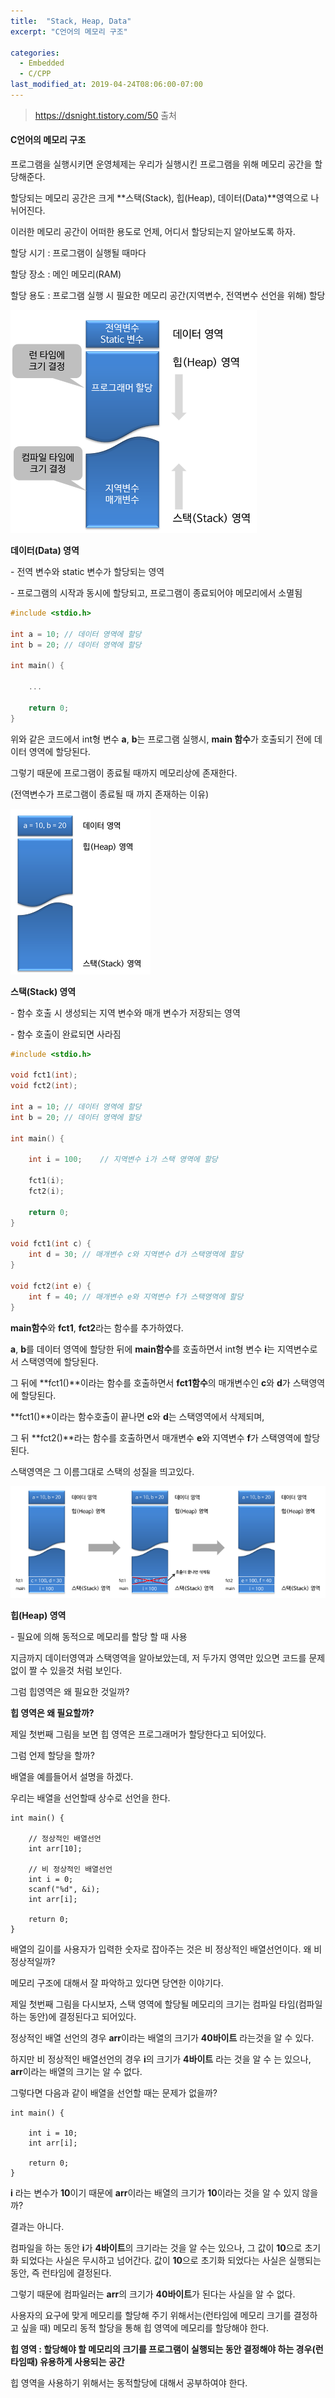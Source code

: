 ```yaml
---
title:  "Stack, Heap, Data"
excerpt: "C언어의 메모리 구조"

categories:
  - Embedded  
  - C/CPP
last_modified_at: 2019-04-24T08:06:00-07:00
---
```


> https://dsnight.tistory.com/50 출처

#### C언어의 메모리 구조

프로그램을 실행시키면 운영체제는 우리가 실행시킨 프로그램을 위해 메모리 공간을 할당해준다. 

할당되는 메모리 공간은 크게 **스택(Stack), 힙(Heap), 데이터(Data)**영역으로 나뉘어진다. 

이러한 메모리 공간이 어떠한 용도로 언제, 어디서 할당되는지 알아보도록 하자.



할당 시기 : 프로그램이 실행될 때마다

할당 장소 : 메인 메모리(RAM)

할당 용도 : 프로그램 실행 시 필요한 메모리 공간(지역변수, 전역변수 선언을 위해) 할당

![memoryimg](/assets/images/memoryImage.png)

**데이터(Data) 영역**

 \- 전역 변수와 static 변수가 할당되는 영역

 \- 프로그램의 시작과 동시에 할당되고, 프로그램이 종료되어야 메모리에서 소멸됨 

```c
#include <stdio.h>

int a = 10;	// 데이터 영역에 할당
int b = 20;	// 데이터 영역에 할당

int main() {

	...

	return 0;
}
```

위와 같은 코드에서 int형 변수 **a**, **b**는 프로그램 실행시, **main 함수**가 호출되기 전에 데이터 영역에 할당된다.

그렇기 때문에 프로그램이 종료될 때까지 메모리상에 존재한다.

(전역변수가 프로그램이 종료될 때 까지 존재하는 이유)

![memoryimg](/assets/images/memoryImage2.png)

**스택(Stack) 영역** 

 \- 함수 호출 시 생성되는 지역 변수와 매개 변수가 저장되는 영역

 \- 함수 호출이 완료되면 사라짐  

```c
#include <stdio.h>

void fct1(int);
void fct2(int);

int a = 10;	// 데이터 영역에 할당
int b = 20;	// 데이터 영역에 할당

int main() {

	int i = 100;	// 지역변수 i가 스택 영역에 할당

	fct1(i);
	fct2(i);

	return 0;
}

void fct1(int c) {
	int d = 30;	// 매개변수 c와 지역변수 d가 스택영역에 할당
}

void fct2(int e) {
	int f = 40;	// 매개변수 e와 지역변수 f가 스택영역에 할당
}
```

**main함수**와 **fct1**, **fct2**라는 함수를 추가하였다. 

**a**, **b**를 데이터 영역에 할당한 뒤에 **main함수**를 호출하면서 int형 변수 **i**는 지역변수로서 스택영역에 할당된다.

그 뒤에 **fct1()**이라는 함수를 호출하면서 **fct1함수**의 매개변수인 **c**와 **d**가 스택영역에 할당된다.

**fct1()**이라는 함수호출이 끝나면 **c**와 **d**는 스택영역에서 삭제되며, 

그 뒤 **fct2()**라는 함수를 호출하면서 매개변수 **e**와 지역변수 **f**가 스택영역에 할당된다.

스택영역은 그 이름그대로 스택의 성질을 띄고있다.

![memoryimg](/assets/images/memoryImage3.png)

**힙(Heap) 영역**

 \- 필요에 의해 동적으로 메모리를 할당 할 때 사용



지금까지 데이터영역과 스택영역을 알아보았는데, 저 두가지 영역만 있으면 코드를 문제없이 짤 수 있을것 처럼 보인다.

그럼 힙영역은 왜 필요한 것일까?



**힙 영역은 왜 필요할까?**

제일 첫번째 그림을 보면 힙 영역은 프로그래머가 할당한다고 되어있다. 

그럼 언제 할당을 할까? 

배열을 예를들어서 설명을 하겠다.



우리는 배열을 선언할때 상수로 선언을 한다.

```
int main() {

	// 정상적인 배열선언
	int arr[10];

	// 비 정상적인 배열선언
	int i = 0;
	scanf("%d", &i);
	int arr[i];

	return 0;
}
```

배열의 길이를 사용자가 입력한 숫자로 잡아주는 것은 비 정상적인 배열선언이다. 왜 비 정상적일까?

메모리 구조에 대해서 잘 파악하고 있다면 당연한 이야기다.



제일 첫번째 그림을 다시보자, 스택 영역에 할당될 메모리의 크기는 컴파일 타임(컴파일 하는 동안)에 결정된다고 되어있다.

정상적인 배열 선언의 경우 **arr**이라는 배열의 크기가 **40바이트** 라는것을 알 수 있다.

하지만 비 정상적인 배열선언의 경우 **i**의 크기가 **4바이트** 라는 것을 알 수 는 있으나, **arr**이라는 배열의 크기는 알 수 없다.



그렇다면 다음과 같이 배열을 선언할 때는 문제가 없을까?

```
int main() {
	
	int i = 10;
	int arr[i];

	return 0;
}
```

**i** 라는 변수가 **10**이기 때문에 **arr**이라는 배열의 크기가 **10**이라는 것을 알 수 있지 않을까?

결과는 아니다.



컴파일을 하는 동안 **i**가 **4바이트**의 크기라는 것을 알 수는 있으나, 그 값이 **10**으로 초기화 되었다는 사실은 무시하고 넘어간다. 값이 **10**으로 초기화 되었다는 사실은 실행되는 동안, 즉 런타임에 결정된다.

그렇기 때문에 컴파일러는 **arr**의 크기가 **40바이트**가 된다는 사실을 알 수 없다. 



사용자의 요구에 맞게 메모리를 할당해 주기 위해서는(런타임에 메모리 크기를 결정하고 싶을 때) 메모리 동적 할당을 통해 힙 영역에 메모리를 할당해야 한다.



**힙 영역 : 할당해야 할 메모리의 크기를 프로그램이 실행되는 동안 결정해야 하는 경우(런 타임때) 유용하게 사용되는 공간**



힙 영역을 사용하기 위해서는 동적할당에 대해서 공부하여야 한다.

